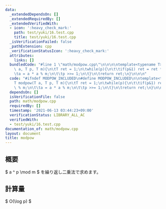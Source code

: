 ```yaml
---
data:
  _extendedDependsOn: []
  _extendedRequiredBy: []
  _extendedVerifiedWith:
  - icon: ':heavy_check_mark:'
    path: test/yuki/16.test.cpp
    title: test/yuki/16.test.cpp
  _isVerificationFailed: false
  _pathExtension: cpp
  _verificationStatusIcon: ':heavy_check_mark:'
  attributes:
    links: []
  bundledCode: "#line 1 \"math/modpow.cpp\"\n\n\n\ntemplate<typename T>\nT modpow(T\
    \ a, T p, T m){\n\tT ret = 1;\n\twhile(p){\n\t\tif(p&1) ret = ret * a % m;\n\t\
    \ta = a * a % m;\n\t\tp >>= 1;\n\t}\n\treturn ret;\n}\n\n\n"
  code: "#ifndef MODPOW_INCLUDED\n#define MODPOW_INCLUDED\n\ntemplate<typename T>\n\
    T modpow(T a, T p, T m){\n\tT ret = 1;\n\twhile(p){\n\t\tif(p&1) ret = ret * a\
    \ % m;\n\t\ta = a * a % m;\n\t\tp >>= 1;\n\t}\n\treturn ret;\n}\n\n#endif\n"
  dependsOn: []
  isVerificationFile: false
  path: math/modpow.cpp
  requiredBy: []
  timestamp: '2021-06-13 03:44:23+09:00'
  verificationStatus: LIBRARY_ALL_AC
  verifiedWith:
  - test/yuki/16.test.cpp
documentation_of: math/modpow.cpp
layout: document
title: modpow
---
```


## 概要
$ a ^ p \mod m $ を繰り返し二乗法で求めます。
## 計算量
$ O(\log p) $

